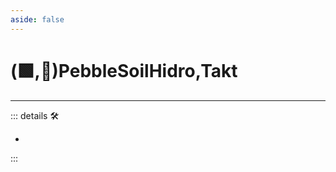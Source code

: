 ```yaml
---
aside: false
---
```

# (🟩,🔻)<ekos>PebbleSoilHidro</ekos>,<via>Takt</via>

---

<!-- =================================================== -->
<!-- =================================================== -->
<!-- =================================================== -->
<!-- =================================================== -->
<!-- =================================================== -->
::: details 🛠

-

:::
